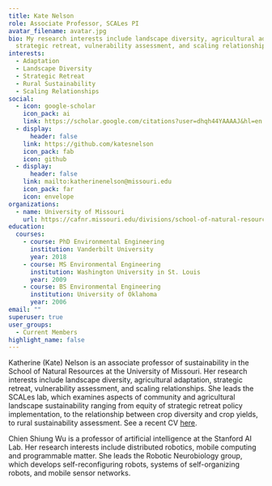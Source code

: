 ```yaml
---
title: Kate Nelson
role: Associate Professor, SCALes PI
avatar_filename: avatar.jpg
bio: My research interests include landscape diversity, agricultural adaptation,
  strategic retreat, vulnerability assessment, and scaling relationships.
interests:
  - Adaptation
  - Landscape Diversity
  - Strategic Retreat
  - Rural Sustainability
  - Scaling Relationships
social:
  - icon: google-scholar
    icon_pack: ai
    link: https://scholar.google.com/citations?user=dhqh44YAAAAJ&hl=en
  - display:
      header: false
    link: https://github.com/katesnelson
    icon_pack: fab
    icon: github
  - display:
      header: false
    link: mailto:katherinenelson@missouri.edu
    icon_pack: far
    icon: envelope
organizations:
  - name: University of Missouri
    url: https://cafnr.missouri.edu/divisions/school-of-natural-resources/
education:
  courses:
    - course: PhD Environmental Engineering
      institution: Vanderbilt University
      year: 2018
    - course: MS Environmental Engineering
      institution: Washington University in St. Louis
      year: 2009
    - course: BS Environmental Engineering
      institution: University of Oklahoma
      year: 2006
email: ""
superuser: true
user_groups:
  - Current Members
highlight_name: false
---
```

Katherine (Kate) Nelson is an associate professor of sustainability in the School of Natural Resources at the University of Missouri. Her research interests include landscape diversity, agricultural adaptation, strategic retreat, vulnerability assessment, and scaling relationships. She leads the SCALes lab, which examines aspects of community and agricultural landscape sustainability ranging from equity of strategic retreat policy implementation, to the relationship between crop diversity and crop yields, to rural sustainability assessment. See a recent CV [here](https://scales-mu.netlify.app/author/kate-nelson/KatherineNelsonCV_Public.pdf).


Chien Shiung Wu is a professor of artificial intelligence at the Stanford AI Lab. Her research interests include
distributed robotics, mobile computing and programmable matter. She leads the Robotic Neurobiology group, which develops
self-reconfiguring robots, systems of self-organizing robots, and mobile sensor networks.
